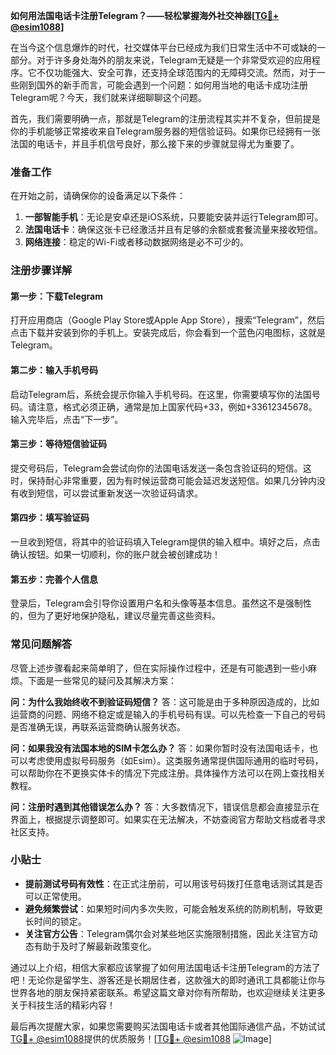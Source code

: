 **如何用法国电话卡注册Telegram？——轻松掌握海外社交神器[[TG💪+ @esim1088](https://t.me/s/esim1088)]**

在当今这个信息爆炸的时代，社交媒体平台已经成为我们日常生活中不可或缺的一部分。对于许多身处海外的朋友来说，Telegram无疑是一个非常受欢迎的应用程序。它不仅功能强大、安全可靠，还支持全球范围内的无障碍交流。然而，对于一些刚到国外的新手而言，可能会遇到一个问题：如何用当地的电话卡成功注册Telegram呢？今天，我们就来详细聊聊这个问题。

首先，我们需要明确一点，那就是Telegram的注册流程其实并不复杂，但前提是你的手机能够正常接收来自Telegram服务器的短信验证码。如果你已经拥有一张法国的电话卡，并且手机信号良好，那么接下来的步骤就显得尤为重要了。

### 准备工作

在开始之前，请确保你的设备满足以下条件：
1. **一部智能手机**：无论是安卓还是iOS系统，只要能安装并运行Telegram即可。
2. **法国电话卡**：确保这张卡已经激活并且有足够的余额或套餐流量来接收短信。
3. **网络连接**：稳定的Wi-Fi或者移动数据网络是必不可少的。

### 注册步骤详解

#### 第一步：下载Telegram
打开应用商店（Google Play Store或Apple App Store），搜索“Telegram”，然后点击下载并安装到你的手机上。安装完成后，你会看到一个蓝色闪电图标，这就是Telegram。

#### 第二步：输入手机号码
启动Telegram后，系统会提示你输入手机号码。在这里，你需要填写你的法国号码。请注意，格式必须正确，通常是加上国家代码+33，例如+33612345678。输入完毕后，点击“下一步”。

#### 第三步：等待短信验证码
提交号码后，Telegram会尝试向你的法国电话发送一条包含验证码的短信。这时，保持耐心非常重要，因为有时候运营商可能会延迟发送短信。如果几分钟内没有收到短信，可以尝试重新发送一次验证码请求。

#### 第四步：填写验证码
一旦收到短信，将其中的验证码填入Telegram提供的输入框中。填好之后，点击确认按钮。如果一切顺利，你的账户就会被创建成功！

#### 第五步：完善个人信息
登录后，Telegram会引导你设置用户名和头像等基本信息。虽然这不是强制性的，但为了更好地保护隐私，建议尽量完善这些资料。

### 常见问题解答

尽管上述步骤看起来简单明了，但在实际操作过程中，还是有可能遇到一些小麻烦。下面是一些常见的疑问及其解决方案：

**问：为什么我始终收不到验证码短信？**
答：这可能是由于多种原因造成的，比如运营商的问题、网络不稳定或是输入的手机号码有误。可以先检查一下自己的号码是否准确无误，再联系运营商确认服务状态。

**问：如果我没有法国本地的SIM卡怎么办？**
答：如果你暂时没有法国电话卡，也可以考虑使用虚拟号码服务（如Esim）。这类服务通常提供国际通用的临时号码，可以帮助你在不更换实体卡的情况下完成注册。具体操作方法可以在网上查找相关教程。

**问：注册时遇到其他错误怎么办？**
答：大多数情况下，错误信息都会直接显示在界面上，根据提示调整即可。如果实在无法解决，不妨查阅官方帮助文档或者寻求社区支持。

### 小贴士

- **提前测试号码有效性**：在正式注册前，可以用该号码拨打任意电话测试其是否可以正常使用。
- **避免频繁尝试**：如果短时间内多次失败，可能会触发系统的防刷机制，导致更长时间的锁定。
- **关注官方公告**：Telegram偶尔会对某些地区实施限制措施，因此关注官方动态有助于及时了解最新政策变化。

通过以上介绍，相信大家都应该掌握了如何用法国电话卡注册Telegram的方法了吧！无论你是留学生、游客还是长期居住者，这款强大的即时通讯工具都能让你与世界各地的朋友保持紧密联系。希望这篇文章对你有所帮助，也欢迎继续关注更多关于科技生活的精彩内容！

最后再次提醒大家，如果您需要购买法国电话卡或者其他国际通信产品，不妨试试[TG💪+ @esim1088](https://t.me/s/esim1088)提供的优质服务！[[TG💪+ @esim1088](https://t.me/s/esim1088) ![Image](https://i.postimg.cc/4NQfJmqS/Snipaste-2025-05-13-00-14-12.png)]